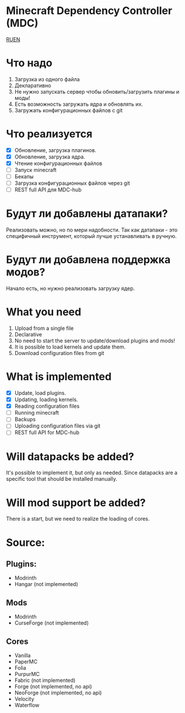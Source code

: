 # Minecraft Dependency Controller (MDC)

[RU](<README#Что надо>)[EN](<README#What you need>)

# Что надо

1. Загрузка из одного файла
2. Декларативно
3. Не нужно запускать сервер чтобы обновить/загрузить плагины и моды!
4. Есть возможность загружать ядра и обновлять их.
5. Загружать конфигурационных файлов с git

# Что реализуется

- [x] Обновление, загрузка плагинов.
- [x] Обновление, загрузка ядра.
- [x] Чтение конфигурационных файлов
- [ ] Запуск minecraft
- [ ] Бекапы
- [ ] Загрузка конфигурационных файлов через git
- [ ] REST full API для MDC-hub

# Будут ли добавлены датапаки?

Реализовать можно, но по мери надобности.
Так как датапаки - это специфичный инструмент, который лучше устанавливать в ручную.

# Будут ли добавлена поддержка модов?

Начало есть, но нужно реализовать загрузку ядер.

#

# What you need

1. Upload from a single file
2. Declarative
3. No need to start the server to update/download plugins and mods!
4. It is possible to load kernels and update them.
5. Download configuration files from git

# What is implemented

- [x] Update, load plugins.
- [x] Updating, loading kernels.
- [x] Reading configuration files
- [ ] Running minecraft
- [ ] Backups
- [ ] Uploading configuration files via git
- [ ] REST full API for MDC-hub

# Will datapacks be added?

It's possible to implement it, but only as needed.
Since datapacks are a specific tool that should be installed manually.

# Will mod support be added?

There is a start, but we need to realize the loading of cores.

# Source:

## Plugins:

- Modrinth
- Hangar (not implemented)

## Mods

- Modrinth
- CurseForge (not implemented)

## Cores

- Vanilla
- PaperMC
- Folia
- PurpurMC
- Fabric (not implemented)
- Forge (not implemented, no api)
- NeoForge (not implemented, no api)
- Velocity
- Waterflow
